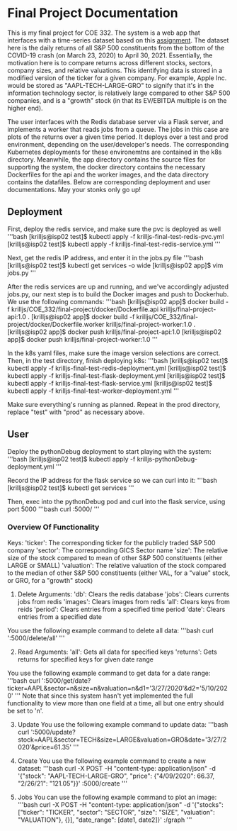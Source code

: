 # Final Project Documentation

This is my final project for COE 332. The system is a web app that interfaces with a time-series dataset based on this [assignment](https://coe-332-sp21.readthedocs.io/en/main/homework/final_project.html). The dataset here is the daily returns of all S&P 500 constituents from the bottom of the COVID-19 crash (on March 23, 2020) to April 30, 2021. Essentially, the motivation here is to compare returns across different stocks, sectors, company sizes, and relative valuations. This identifying data is stored in a modified version of the ticker for a given company. For example, Apple Inc. would be stored as "AAPL-TECH-LARGE-GRO" to signify that it's in the information technology sector, is relatively large compared to other S&P 500 companies, and is a "growth" stock (in that its EV/EBITDA multiple is on the higher end). 

The user interfaces with the Redis database server via a Flask server, and implements a worker that reads jobs from a queue. The jobs in this case are plots of the returns over a given time period. It deploys over a test and prod environment, depending on the user/developer's needs. The corresponding Kubernetes deployments for these environemtns are contained in the k8s directory. Meanwhile, the app directory contains the source files for supporting the system, the docker directory contains the necessary Dockerfiles for the api and the worker images, and the data directory contains the datafiles. Below are corresponding deployment and user documentations. May your stonks only go up!

## Deployment ##

First, deploy the redis service, and make sure the pvc is deployed as well
'''bash
[krilljs@isp02 test]$ kubectl apply -f krilljs-final-test-redis-pvc.yml
[krilljs@isp02 test]$ kubectl apply -f krilljs-final-test-redis-service.yml
'''

Next, get the redis IP address, and enter it in the jobs.py file
'''bash
[krilljs@isp02 test]$ kubectl get services -o wide
[krilljs@isp02 app]$ vim jobs.py
'''

After the redis services are up and running, and we've accordingly adjusted jobs.py, our next step is to build the Docker images and push to Dockerhub. We use the following commands:
'''bash
[krilljs@isp02 app]$ docker build -f krilljs/COE_332/final-project/docker/Dockerfile.api krilljs/final-project-api:1.0 .
[krilljs@isp02 app]$ docker build -f krilljs/COE_332/final-project/docker/Dockerfile.worker krilljs/final-project-worker:1.0 .
[krilljs@isp02 app]$ docker push krilljs/final-project-api:1.0
[krilljs@isp02 app]$ docker push krilljs/final-project-worker:1.0
'''

In the k8s yaml files, make sure the image version selections are correct. Then, in the test directory, finish deploying k8s:
'''bash
[krilljs@isp02 test]$ kubectl apply -f krilljs-final-test-redis-deployment.yml
[krilljs@isp02 test]$ kubectl apply -f krilljs-final-test-flask-deployment.yml
[krilljs@isp02 test]$ kubectl apply -f krilljs-final-test-flask-service.yml
[krilljs@isp02 test]$ kubectl apply -f krilljs-final-test-worker-deployment.yml
'''

Make sure everything's running as planned. Repeat in the prod directory, replace "test" with "prod" as necessary above.

## User ##
Deploy the pythonDebug deployment to start playing with the system:
'''bash
[krilljs@isp02 test]$ kubectl apply -f krilljs-pythonDebug-deployment.yml
'''

Record the IP address for the flask service so we can curl into it:
'''bash
[krilljs@isp02 test]$ kubectl get services
'''

Then, exec into the pythonDebug pod and curl into the flask service, using port 5000
'''bash
curl <ip-address>:5000/<route>
'''

### Overview Of Functionality ###
Keys:
'ticker': The corresponding ticker for the publicly traded S&P 500 company
'sector': The corresponding GICS Sector name
'size': The relative size of the stock compared to mean of other S&P 500 constituents (either LARGE or SMALL)
'valuation': The relative valuation of the stock compared to the median of other S&P 500 constituents (either VAL, for a "value" stock, or GRO, for a "growth" stock)

1) Delete 
Arguments:
'db': Clears the redis database
'jobs': Clears currents jobs from redis
'images': Clears images from redis
'all': Clears keys from reids
'period': Clears entries from a specified time period
'date': Clears entries from a specified date

You use the following example command to delete all data:
'''bash
curl '<flask-ip>:5000/delete/all'
'''

2) Read
Arguments:
'all': Gets all data for specified keys
'returns': Gets returns for specified keys for given date range


You use the following example command to get data for a date range:
'''bash
curl '<flask-ip>:5000/get/date?ticker=AAPL&sector=n&size=n&valuation=n&d1='3/27/2020'&d2='5/10/2020'
'''
Note that since this system hasn't yet implemented the full functionality to view more than one field at a time, all but one entry should be set to 'n'.

3) Update
You use the following example command to update data:
'''bash
curl '<flask-ip>:5000/update?stock=AAPL&sector=TECH&size=LARGE&valuation=GRO&date='3/27/2020'&price=61.35'
'''

4) Create
You use the following example command to create a new dataset:
'''bash
curl -X POST -H "content-type: application/json" -d '{"stock": "AAPL-TECH-LARGE-GRO", "price": {"4/09/2020": 66.37, "2/26/21": "121.05"}}' <flask-ip>:5000/create
'''

5) Jobs
You can use the following example command to plot an image:
'''bash
curl -X POST -H "content-type: application/json" -d '{"stocks": ["ticker": "TICKER", "sector": "SECTOR", "size": "SIZE", "valuation": "VALUATION"}, {<another stock>}], "date_range": [date1, date2]}' <flask-ip>:<flask-port>/graph
'''

